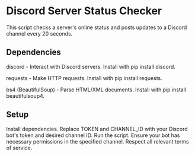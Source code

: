 # Discord Server Status Checker
This script checks a server's online status and posts updates to a Discord channel every 20 seconds.

## Dependencies
discord - Interact with Discord servers.
Install with pip install discord.

requests - Make HTTP requests.
Install with pip install requests.

bs4 (BeautifulSoup) - Parse HTML/XML documents.
Install with pip install beautifulsoup4.

## Setup
Install dependencies.
Replace TOKEN and CHANNEL_ID with your Discord bot's token and desired channel ID.
Run the script.
Ensure your bot has necessary permissions in the specified channel. Respect all relevant terms of service.

